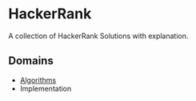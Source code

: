 # HackerRank
A collection of HackerRank Solutions with explanation.

## Domains
- [Algorithms](algorithms)
- Implementation
